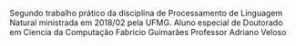 Segundo trabalho prático da disciplina de Processamento de Linguagem Natural ministrada em 2018/02 pela UFMG.
Aluno especial de Doutorado em Ciencia da Computação Fabricio Guimarães
Professor Adriano Veloso